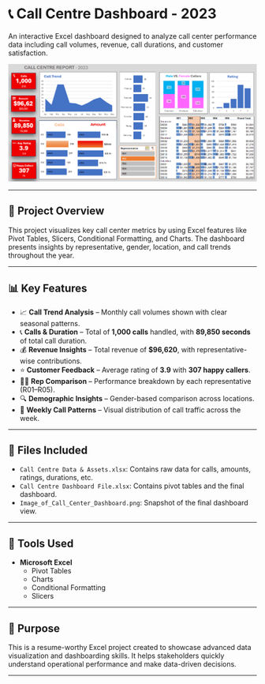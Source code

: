 # 📞 Call Centre Dashboard - 2023

An interactive Excel dashboard designed to analyze call center performance data including call volumes, revenue, call durations, and customer satisfaction.

![Call Centre Dashboard](Image_of_Call_Center_Dashboard.png)

---

## 📂 Project Overview

This project visualizes key call center metrics by using Excel features like Pivot Tables, Slicers, Conditional Formatting, and Charts. The dashboard presents insights by representative, gender, location, and call trends throughout the year.

---

## 📊 Key Features

- 📈 **Call Trend Analysis** – Monthly call volumes shown with clear seasonal patterns.
- 📞 **Calls & Duration** – Total of **1,000 calls** handled, with **89,850 seconds** of total call duration.
- 💰 **Revenue Insights** – Total revenue of **$96,620**, with representative-wise contributions.
- ⭐ **Customer Feedback** – Average rating of **3.9** with **307 happy callers**.
- 👨‍💼 **Rep Comparison** – Performance breakdown by each representative (R01–R05).
- 🔍 **Demographic Insights** – Gender-based comparison across locations.
- 📅 **Weekly Call Patterns** – Visual distribution of call traffic across the week.

---

## 🧰 Files Included

- `Call Centre Data & Assets.xlsx`: Contains raw data for calls, amounts, ratings, durations, etc.
- `Call Centre Dashboard File.xlsx`: Contains pivot tables and the final dashboard.
- `Image_of_Call_Center_Dashboard.png`: Snapshot of the final dashboard view.

---

## 📌 Tools Used

- **Microsoft Excel**  
  - Pivot Tables  
  - Charts  
  - Conditional Formatting  
  - Slicers

---

## 🎯 Purpose

This is a resume-worthy Excel project created to showcase advanced data visualization and dashboarding skills. It helps stakeholders quickly understand operational performance and make data-driven decisions.

---
